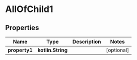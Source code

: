 
# AllOfChild1

## Properties
| Name | Type | Description | Notes |
| ------------ | ------------- | ------------- | ------------- |
| **property1** | **kotlin.String** |  |  [optional] |



